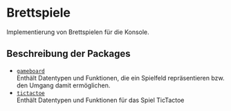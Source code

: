 # Brettspiele

Implementierung von Brettspielen für die Konsole.

## Beschreibung der Packages

* [`gameboard`](gameboard/README.md)  
  Enthält Datentypen und Funktionen, die ein Spielfeld repräsentieren
  bzw. den Umgang damit ermöglichen.
* [`tictactoe`](tictactoe/README.md)  
  Enthält Datentypen und Funktionen für das Spiel TicTactoe
